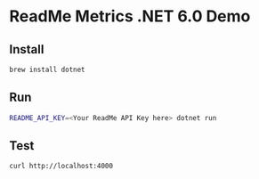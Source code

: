 # ReadMe Metrics .NET 6.0 Demo

## Install

```sh
brew install dotnet
```

## Run

```sh
README_API_KEY=<Your ReadMe API Key here> dotnet run
```

## Test

```sh
curl http://localhost:4000
```
